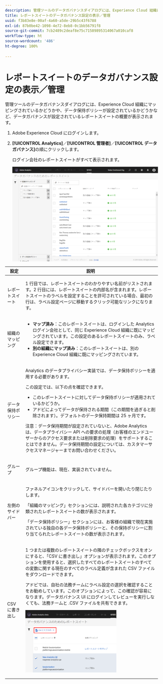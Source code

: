 ```yaml
---
description: 管理ツールのデータガバナンスダイアログには、Experience Cloud 組織にマッピングされているかどうかや、データ保持ポリシーが設定されているかどうかなど、データガバナンスが設定されているレポートスイートの概要が表示されます。
title: レポートスイートのデータガバナンス設定の表示／管理
uuid: f3b83e8e-00af-4a60-a5de-29b5c43f6788
exl-id: 87b0be42-1098-4e72-8eb8-0c1bb56791f8
source-git-commit: 7cb2489c2deaf8e75c71589895314067a010caf8
workflow-type: ht
source-wordcount: '486'
ht-degree: 100%

---
```


# レポートスイートのデータガバナンス設定の表示／管理

管理ツールのデータガバナンスダイアログには、Experience Cloud 組織にマッピングされているかどうかや、データ保持ポリシーが設定されているかどうかなど、データガバナンスが設定されているレポートスイートの概要が表示されます。

1. Adobe Experience Cloud にログインします。
1. **[!UICONTROL Analytics]**／**[!UICONTROL 管理者]**／**[!UICONTROL データガバナンス]**&#x200B;の順にクリックします。

   ログイン会社のレポートスイートがすべて表示されます。

   ![](assets/privacy_setup_an.png)

<table id="table_448292730FF0475E9DCB731882F9A29B"> 
 <thead> 
  <tr> 
   <th colname="col1" class="entry"> 設定 </th> 
   <th colname="col2" class="entry"> 説明 </th> 
  </tr> 
 </thead>
 <tbody> 
  <tr> 
   <td colname="col1"> <p>レポートスイート </p> </td> 
   <td colname="col2"> <p>1 行目では、レポートスイートのわかりやすい名前がリストされます。2 行目には、レポートスイートの内部名が含まれます。レポートスイートのラベルを設定することを許可されている場合、最初の行は、ラベル設定ページに移動するクリック可能なリンクになります。 </p> </td> 
  </tr> 
  <tr> 
   <td colname="col1"> <p>組織のマッピング </p> </td> 
   <td colname="col2"> 
    <ul id="ul_EF8F613B0C5E42D19DB60BD0C89C114B"> 
     <li id="li_B35EE88555F547EFBF55ADE9D0C9EC3B"><b>マップ済み</b>：このレポートスイートは、ログインした Analytics ログイン会社として、同じ Experience Cloud 組織に既にマッピングされています。この設定のあるレポートスイートのみ、ラベル設定できます。 </li>
     <li id="li_FF825A65D089487BBF5FCB0D74D41CD7"><b>別の組織にマップ済み</b>：このレポートスイートは、別の Experience Cloud 組織に既にマッピングされています。 </li> 
    </ul> </td> 
  </tr> 
  <tr> 
   <td colname="col1"> <p>データ保持ポリシー </p> </td> 
   <td colname="col2"> <p>Analytics のデータプライバシー実装では、データ保持ポリシーを適用する必要があります。 </p> <p>この設定では、以下の点を確認できます。 </p> 
    <ul> 
     <li>このレポートスイートに対してデータ保持ポリシーが適用されているかどうか。 </li> 
     <li>アドビによってデータが保持される期間（この期間を過ぎると削除されます）。デフォルトのデータ保持期間は 25 ヶ月です。 </li> 
    </ul> <p>注意：データ保持期間が設定されていないと、Adobe Analytics は、データプライバシー API への要求の処理（お客様のエンドユーザーからのアクセス要求または削除要求の処理）をサポートすることはできません。データ保持期間の設定については、カスタマーサクセスマネージャーまでお問い合わせください。 </p> </td> 
  </tr> 
  <tr> 
   <td colname="col1"> <p>グループ </p> </td> 
   <td colname="col2"> <p>グループ機能は、現在、実装されていません。 </p> </td> 
  </tr> 
  <tr> 
   <td colname="col1"> <p>左側のサイドバー </p> </td> 
   <td colname="col2"> <p>ファネルアイコンをクリックして、サイドバーを開いたり閉じたりします。 </p> <p>「組織のマッピング」セクションには、説明された各カテゴリに分類されたレポートスイートの数が表示されます。 </p> <p>「データ保持ポリシー」セクションには、お客様の組織で現在実施されている独自の各データ保持ポリシーと、その保持ポリシーに割り当てられたレポートスイートの数が表示されます。 </p> </td> 
  </tr> 
  <tr> 
   <td colname="col1"> <p>CSV に書き出し </p> </td> 
   <td colname="col2"> <p>1 つまたは複数のレポートスイートの隣のチェックボックスをオンにすると、「<span class="uicontrol">CSV に書き出し</span>」オプションが表示されます。このオプションを使用すると、選択したすべてのレポートスイートのすべての変数に関する現在のすべてのラベル定義が含まれた CSV ファイルをダウンロードできます。 </p> <p>アドビでは、自社の法務チームにラベル設定の選択を確認することをお勧めしています。このオプションによって、この確認が容易になります。データガバナンス UI にログインしてレビューを実行しなくても、法務チームと .CSV ファイルを共有できます。 </p> <p><img placement="break"  src="assets/export_csv.png" width="300px" id="image_5FE821B2D07B402D8E0F6FE53D6FC52E" /> </p> </td> 
  </tr> 
 </tbody> 
</table>
